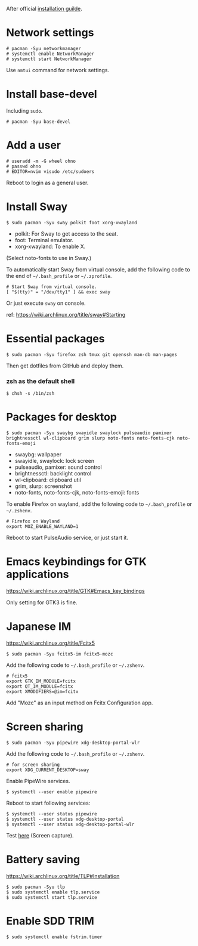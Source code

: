 After official [installation guilde](https://wiki.archlinux.org/title/installation_guide).

# Network settings

```
# pacman -Syu networkmanager
# systemctl enable NetworkManager
# systemctl start NetworkManager
```

Use `nmtui` command for network settings.

# Install base-devel

Including `sudo`.

```
# pacman -Syu base-devel
```

# Add a user

```
# useradd -m -G wheel ohno
# passwd ohno
# EDITOR=nvim visudo /etc/sudoers
```

Reboot to login as a general user.

# Install Sway

```
$ sudo pacman -Syu sway polkit foot xorg-xwayland
```

- polkit: For Sway to get access to the seat.
- foot: Terminal emulator.
- xorg-xwayland: To enable X.

(Select noto-fonts to use in Sway.)

To automatically start Sway from virtual console, add the following code to the end of `~/.bash_profile` or `~/.zprofile`.

```
# Start Sway from virtual console.
[ "$(tty)" = "/dev/tty1" ] && exec sway
```

Or just execute `sway` on console.

ref: https://wiki.archlinux.org/title/sway#Starting

# Essential packages

```
$ sudo pacman -Syu firefox zsh tmux git openssh man-db man-pages
```

Then get dotfiles from GitHub and deploy them.

### zsh as the default shell

```
$ chsh -s /bin/zsh
```

# Packages for desktop

```
$ sudo pacman -Syu swaybg swayidle swaylock pulseaudio pamixer brightnessctl wl-clipboard grim slurp noto-fonts noto-fonts-cjk noto-fonts-emoji
```

- swaybg: wallpaper
- swayidle, swaylock: lock screen
- pulseaudio, pamixer: sound control
- brightnessctl: backlight control
- wl-clipboard: clipboard util
- grim, slurp: screenshot
- noto-fonts, noto-fonts-cjk, noto-fonts-emoji: fonts

To enable Firefox on wayland, add the following code to `~/.bash_profile` or `~/.zshenv`.

```
# Firefox on Wayland
export MOZ_ENABLE_WAYLAND=1
```

Reboot to start PulseAudio service, or just start it.

# Emacs keybindings for GTK applications

https://wiki.archlinux.org/title/GTK#Emacs_key_bindings

Only setting for GTK3 is fine.

# Japanese IM

https://wiki.archlinux.org/title/Fcitx5

```
$ sudo pacman -Syu fcitx5-im fcitx5-mozc
```

Add the following code to `~/.bash_profile` or `~/.zshenv`.

```
# fcitx5
export GTK_IM_MODULE=fcitx
export QT_IM_MODULE=fcitx
export XMODIFIERS=@im=fcitx
```

Add "Mozc" as an input method on Fcitx Configuration app.

# Screen sharing

```
$ sudo pacman -Syu pipewire xdg-desktop-portal-wlr
```

Add the following code to `~/.bash_profile` or `~/.zshenv`.

```
# for screen sharing
export XDG_CURRENT_DESKTOP=sway
```

Enable PipeWire services.

```
$ systemctl --user enable pipewire
```

Reboot to start following services:

```
$ systemctl --user status pipewire
$ systemctl --user status xdg-desktop-portal
$ systemctl --user status xdg-desktop-portal-wlr
```

Test [here](https://mozilla.github.io/webrtc-landing/gum_test.html) (Screen capture).

# Battery saving

https://wiki.archlinux.org/title/TLP#Installation

```
$ sudo pacman -Syu tlp
$ sudo systemctl enable tlp.service
$ sudo systemctl start tlp.service
```

# Enable SDD TRIM

```
$ sudo systemctl enable fstrim.timer
```
